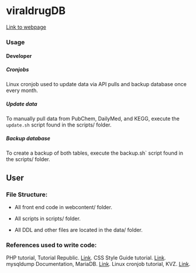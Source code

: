 # viraldrugDB

[Link to webpage](http://odin.unomaha.edu/~edoerr/viraldrugDB.php)

### Usage

#### Developer
##### Cronjobs
Linux cronjob used to update data via API pulls and backup database once every month.

##### Update data
To manually pull data from PubChem, DailyMed, and KEGG, execute the `update.sh` script found in the scripts/ folder.

##### Backup database
To create a backup of both tables, execute the backup.sh` script found in the scripts/ folder. 

## User

### File Structure:
- All front end code in webcontent/ folder.

- All scripts in scripts/ folder.

- All DDL and other files are located in the data/ folder.


###  References used to write code:
PHP tutorial, Tutorial Republic. [Link](tutorialrepublic.com/php-tutorial/).
CSS Style Guide tutorial. [Link](https://www.w3schools.com/html/html_css.asp).
mysqldump Documentation, MariaDB. [Link](https://mariadb.com/kb/en/mysqldump/).
Linux cronjob tutorial, KVZ. [Link](https://kvz.io/schedule-tasks-on-linux-using-crontab.html).
